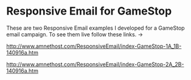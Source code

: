 # Responsive Email for GameStop

These are two Responsive Email examples I developed for a GameStop email campaign. To see them live follow these links. ->

http://www.amnethost.com/ResponsiveEmail/index-GameStop-1A_1B-140916a.htm

http://www.amnethost.com/ResponsiveEmail/index-GameStop-2A_2B-140916a.htm
